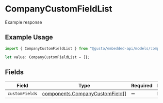 # CompanyCustomFieldList

Example response

## Example Usage

```typescript
import { CompanyCustomFieldList } from "@gusto/embedded-api/models/components";

let value: CompanyCustomFieldList = {};
```

## Fields

| Field                                                                            | Type                                                                             | Required                                                                         | Description                                                                      |
| -------------------------------------------------------------------------------- | -------------------------------------------------------------------------------- | -------------------------------------------------------------------------------- | -------------------------------------------------------------------------------- |
| `customFields`                                                                   | [components.CompanyCustomField](../../models/components/companycustomfield.md)[] | :heavy_minus_sign:                                                               | N/A                                                                              |